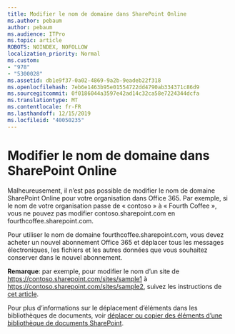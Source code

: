 ```yaml
---
title: Modifier le nom de domaine dans SharePoint Online
ms.author: pebaum
author: pebaum
ms.audience: ITPro
ms.topic: article
ROBOTS: NOINDEX, NOFOLLOW
localization_priority: Normal
ms.custom:
- "978"
- "5300028"
ms.assetid: db1e9f37-0a02-4869-9a2b-9eadeb22f318
ms.openlocfilehash: 7eb6e1463b95e01554722dd4790ab334371c86d9
ms.sourcegitcommit: 0f0186044a3597e42ad14c32ca58e7224344dcfa
ms.translationtype: MT
ms.contentlocale: fr-FR
ms.lasthandoff: 12/15/2019
ms.locfileid: "40050235"
---
```

# <a name="change-domain-name-in-sharepoint-online"></a>Modifier le nom de domaine dans SharePoint Online

Malheureusement, il n’est pas possible de modifier le nom de domaine SharePoint Online pour votre organisation dans Office 365. Par exemple, si le nom de votre organisation passe de « contoso » à « Fourth Coffee », vous ne pouvez pas modifier contoso.sharepoint.com en fourthcoffee.sharepoint.com.
  
Pour utiliser le nom de domaine fourthcoffee.sharepoint.com, vous devez acheter un nouvel abonnement Office 365 et déplacer tous les messages électroniques, les fichiers et les autres données que vous souhaitez conserver dans le nouvel abonnement.
  
 **Remarque**: par exemple, pour modifier le nom d’un site de https://contoso.sharepoint.com/sites/sample1 à https://contoso.sharepoint.com/sites/sample2, suivez les instructions de [cet article](https://docs.microsoft.com/sharepoint/change-site-address). 
  
Pour plus d’informations sur le déplacement d’éléments dans les bibliothèques de documents, voir [déplacer ou copier des éléments d’une bibliothèque de documents SharePoint](https://go.microsoft.com/fwlink/?linkid=2025831).
  